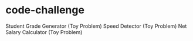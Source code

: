 # code-challenge
 Student Grade Generator (Toy Problem)
 Speed Detector (Toy Problem)
Net Salary Calculator (Toy Problem)
